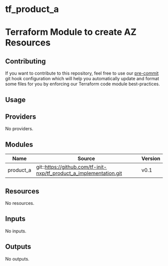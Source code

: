 # tf_product_a

<!-- BEGIN_TF_DOCS -->
# Terraform Module to create AZ Resources

## Contributing
If you want to contribute to this repository, feel free to use our [pre-commit](https://pre-commit.com/) git hook configuration
which will help you automatically update and format some files for you by enforcing our Terraform code module best-practices.

## Usage


## Providers

No providers.

## Modules

| Name | Source | Version |
|------|--------|---------|
| product\_a | git::https://github.com/tf-init-nxp/tf_product_a_implementation.git | v0.1 |

## Resources

No resources.

## Inputs

No inputs.

## Outputs

No outputs.
<!-- END_TF_DOCS -->
